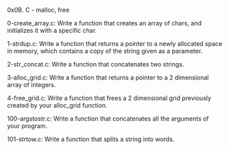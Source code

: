 0x0B. C - malloc, free

0-create_array.c: Write a function that creates an array of chars, and initializes it with a specific char.

1-strdup.c: Write a function that returns a pointer to a newly allocated space in memory, which contains a copy of the string given as a parameter.

2-str_concat.c: Write a function that concatenates two strings.

3-alloc_grid.c: Write a function that returns a pointer to a 2 dimensional array of integers.

4-free_grid.c: Write a function that frees a 2 dimensional grid previously created by your alloc_grid function.

100-argstostr.c: Write a function that concatenates all the arguments of your program.

101-strtow.c: Write a function that splits a string into words.
